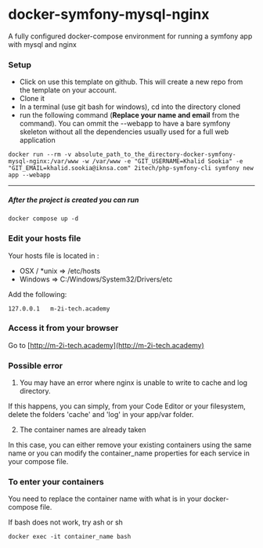 # docker-symfony-mysql-nginx
A fully configured docker-compose environment for running a symfony app with mysql and nginx

### Setup

* Click on use this template on github. This will create a new repo from the template on your account.
* Clone it
* In a terminal (use git bash for windows), cd into the directory cloned
* run the following command (**Replace your name and email** from the command). You can ommit the --webapp to have a bare symfony skeleton without all the dependencies usually used for a full web application

```
docker run --rm -v absolute_path_to_the_directory-docker-symfony-mysql-nginx:/var/www -w /var/www -e "GIT_USERNAME=Khalid Sookia" -e "GIT_EMAIL=khalid.sookia@iknsa.com" 2itech/php-symfony-cli symfony new app --webapp
```

--------------------------------------------------------------

##### After the project is created you can run

```
docker compose up -d
```

### Edit your hosts file

Your hosts file is located in :
* OSX / *unix => /etc/hosts
* Windows => C:/Windows/System32/Drivers/etc

Add the following:
```
127.0.0.1   m-2i-tech.academy
```

### Access it from your browser
Go to [http://m-2i-tech.academy](http://m-2i-tech.academy)

### Possible error
1. You may have an error where nginx is unable to write to cache and log directory.

If this happens, you can simply, from your Code Editor or your filesystem, delete the folders 'cache' and 'log' in your app/var folder.

2. The container names are already taken

In this case, you can either remove your existing containers using the same name or you can modify the container_name properties for each service in your compose file.


### To enter your containers
You need to replace the container name with what is in your docker-compose file.

If bash does not work, try ash or sh
```
docker exec -it container_name bash
```
